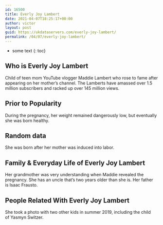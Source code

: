 ```yaml
---
id: 16500
title: Everly Joy Lambert
date: 2021-04-07T18:25:17+00:00
author: victor
layout: post
guid: https://ukdataservers.com/everly-joy-lambert/
permalink: /04/07/everly-joy-lambert/
---
```


* some text
{: toc}


## Who is Everly Joy Lambert



Child of teen mom YouTube vlogger Maddie Lambert who rose to fame after appearing on her mother&#8217;s channel. The Lamberts have amassed over 1.5 million subscribers and racked up over 145 million views. 

                
                
                
## Prior to Popularity



During the pregnancy, her weight remained dangerously low, but eventually she was born healthy. 

                
                
                
## Random data



She was born after her mother was induced into labor. 

                
                
                
## Family & Everyday Life of Everly Joy Lambert



Her grandmother was very understanding when Maddie revealed the pregnancy. She has an uncle that&#8217;s two years older than she is. Her father is Isaac Frausto. 

                
                
                
## People Related With Everly Joy Lambert



She took a photo with two other kids in summer 2019, including the child of Yasmyn Switzer.

                
              
            
          
          
          